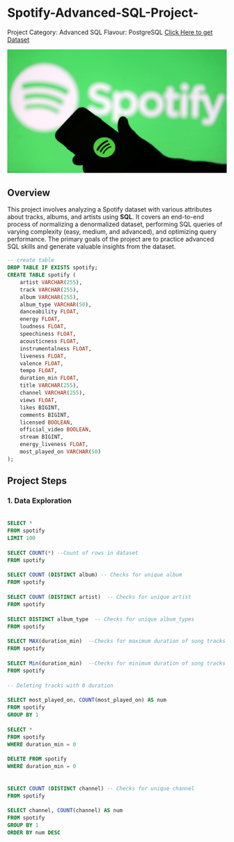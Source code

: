 # Spotify-Advanced-SQL-Project-
Project Category: Advanced
SQL Flavour: PostgreSQL
[Click Here to get Dataset](https://www.kaggle.com/datasets/sanjanchaudhari/spotify-dataset)

![Spotify Logo](https://github.com/Omotola202/Spotify-Advanced-SQL-Project-/blob/main/spotify_logo.jpg)

## Overview
This project involves analyzing a Spotify dataset with various attributes about tracks, albums, and artists using **SQL**. It covers an end-to-end process of normalizing a denormalized dataset, performing SQL queries of varying complexity (easy, medium, and advanced), and optimizing query performance. The primary goals of the project are to practice advanced SQL skills and generate valuable insights from the dataset.

```sql
-- create table
DROP TABLE IF EXISTS spotify;
CREATE TABLE spotify (
    artist VARCHAR(255),
    track VARCHAR(255),
    album VARCHAR(255),
    album_type VARCHAR(50),
    danceability FLOAT,
    energy FLOAT,
    loudness FLOAT,
    speechiness FLOAT,
    acousticness FLOAT,
    instrumentalness FLOAT,
    liveness FLOAT,
    valence FLOAT,
    tempo FLOAT,
    duration_min FLOAT,
    title VARCHAR(255),
    channel VARCHAR(255),
    views FLOAT,
    likes BIGINT,
    comments BIGINT,
    licensed BOOLEAN,
    official_video BOOLEAN,
    stream BIGINT,
    energy_liveness FLOAT,
    most_played_on VARCHAR(50)
);
```
## Project Steps

### 1. Data Exploration
```sql

SELECT *
FROM spotify
LIMIT 100 

SELECT COUNT(*) --Count of rows in dataset
FROM spotify

SELECT COUNT (DISTINCT album) -- Checks for unique album
FROM spotify

SELECT COUNT (DISTINCT artist)  -- Checks for unique artist
FROM spotify

SELECT DISTINCT album_type  -- Checks for unique album_types
FROM spotify

SELECT MAX(duration_min)  --Checks for maximum duration of song tracks
FROM spotify

SELECT Min(duration_min)  --Checks for minimum duration of song tracks
FROM spotify

-- Deleting tracks with 0 duration

SELECT most_played_on, COUNT(most_played_on) AS num
FROM spotify
GROUP BY 1

SELECT *
FROM spotify
WHERE duration_min = 0

DELETE FROM spotify
WHERE duration_min = 0


SELECT COUNT (DISTINCT channel) -- Checks for unique channel
FROM spotify

SELECT channel, COUNT(channel) AS num
FROM spotify
GROUP BY 1
ORDER BY num DESC
```
